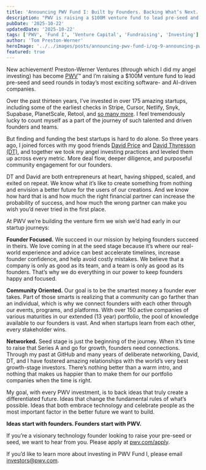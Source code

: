 ```yaml
---
title: 'Announcing PWV Fund I: Built by Founders. Backing What’s Next.'
description: "PWV is raising a $100M venture fund to lead pre-seed and seed rounds in today's most exciting software- and AI-driven companies."
pubDate: '2025-10-22'
updatedDate: '2025-10-22'
tags: ['PWV', 'Fund I', 'Venture Capital', 'Fundraising', 'Investing']
author: 'Tom Preston-Werner'
heroImage: '../../images/posts/announcing-pwv-fund-i/og-9-announcing-pwv-fund-i.jpg'
featured: true
---
```


New achievement\! Preston-Werner Ventures (through which I did my angel investing) has become [PWV](https://pwv.com/)™ and I’m raising a $100M venture fund to lead pre-seed and seed rounds in today’s most exciting software- and AI-driven companies.

Over the past thirteen years, I’ve invested in over 175 amazing startups, including some of the earliest checks in Stripe, Cursor, Netlify, Snyk, Supabase, PlanetScale, Retool, and [so many more](https://pwv.com/portfolio). I feel tremendously lucky to count myself as a part of the journey of such talented and driven founders and teams.

But finding and funding the best startups is hard to do alone. So three years ago, I joined forces with my good friends [David Price](/about#david-price) and [David Thyresson (DT)](/about#david-thyresson), and together we took my angel investing practices and leveled them up across every metric. More deal flow, deeper diligence, and purposeful community engagement for our founders.

DT and David are both entrepreneurs at heart, having shipped, scaled, and exited on repeat. We know what it’s like to create something from nothing and envision a better future for the users of our creations. And we know how hard that is and how much the right financial partner can increase the probability of success, and how much the wrong partner can make you wish you’d never tried in the first place.

At PWV we’re building the venture firm we wish we’d had early in our startup journeys:

**Founder Focused.** We succeed in our mission by helping founders succeed in theirs. We love coming in at the seed stage because it’s where our real-world experience and advice can best accelerate timelines, increase founder confidence, and help avoid costly mistakes. We believe that a company is only as good as its team, and a team is only as good as its founders. That’s why we do everything in our power to keep founders happy and focused.

**Community Oriented.** Our goal is to be the smartest money a founder ever takes. Part of those smarts is realizing that a community can go farther than an individual, which is why we connect founders with each other through our events, programs, and platforms. With over 150 active companies of various maturities in our extended (13 year) portfolio, the pool of knowledge available to our founders is vast. And when startups learn from each other, every stakeholder wins.

**Networked.** Seed stage is just the beginning of the journey. When it’s time to raise that Series A and go for growth, founders need connections. Through my past at GitHub and many years of deliberate networking, David, DT, and I have fostered amazing relationships with the world’s very best growth-stage investors. There’s nothing better than a warm intro, and nothing that makes us happier than to make them for our portfolio companies when the time is right.

My goal, with every PWV investment, is to back ideas that truly create a differentiated future. Ideas that change the fundamental rules of what’s possible. Ideas that both embrace technology and celebrate people as the most important factor in the better future we want to build.

**Ideas start with founders. Founders start with PWV.**

If you’re a visionary technology founder looking to raise your pre-seed or seed, we want to hear from you. Please apply at [pwv.com/apply](http://pwv.com/apply).

If you’d like to learn more about investing in PWV Fund I, please email [investors@pwv.com](mailto:investors@pwv.com).
